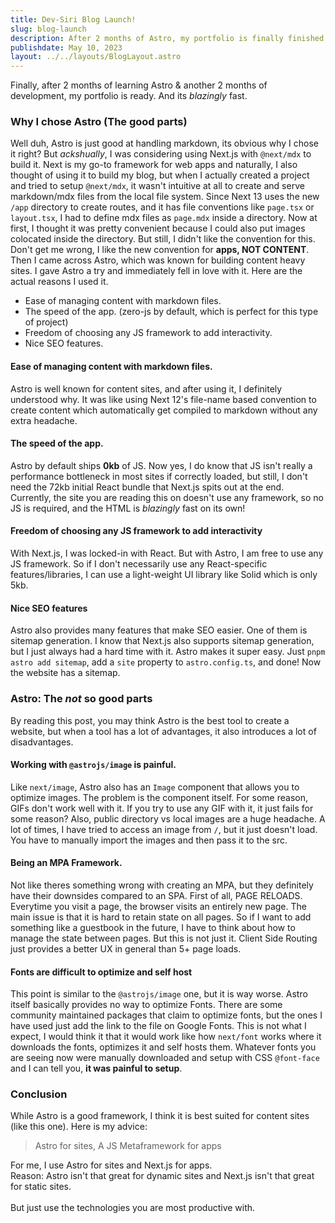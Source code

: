 ```yaml
---
title: Dev-Siri Blog Launch!
slug: blog-launch
description: After 2 months of Astro, my portfolio is finally finished along with my blog!
publishdate: May 10, 2023
layout: ../../layouts/BlogLayout.astro
---
```


Finally, after 2 months of learning Astro & another 2 months of development, my portfolio is ready. And its _blazingly_ fast.

### Why I chose Astro (The good parts)

Well duh, Astro is just good at handling markdown, its obvious why I chose it right? But _ackshually_, I was considering using Next.js with `@next/mdx` to build it. Next is my go-to framework for web apps and naturally, I also thought of using it to build my blog, but when I actually created a project and tried to setup `@next/mdx`, it wasn't intuitive at all to create and serve markdown/mdx files from the local file system. Since Next 13 uses the new `/app` directory to create routes, and it has file conventions like `page.tsx` or `layout.tsx`, I had to define mdx files as `page.mdx` inside a directory. Now at first, I thought it was pretty convenient because I could also put images colocated inside the directory. But still, I didn't like the convention for this. Don't get me wrong, I like the new convention for **apps, NOT CONTENT**. Then I came across Astro, which was known for building content heavy sites. I gave Astro a try and immediately fell in love with it. Here are the actual reasons I used it.

- Ease of managing content with markdown files.
- The speed of the app. (zero-js by default, which is perfect for this type of project)
- Freedom of choosing any JS framework to add interactivity.
- Nice SEO features.

#### Ease of managing content with markdown files.

Astro is well known for content sites, and after using it, I definitely understood why. It was like using Next 12's file-name based convention to create content which automatically get compiled to markdown without any extra headache.

#### The speed of the app.

Astro by default ships **0kb** of JS. Now yes, I do know that JS isn't really a performance bottleneck in most sites if correctly loaded, but still, I don't need the 72kb initial React bundle that Next.js spits out at the end. Currently, the site you are reading this on doesn't use any framework, so no JS is required, and the HTML is _blazingly_ fast on its own!

#### Freedom of choosing any JS framework to add interactivity

With Next.js, I was locked-in with React. But with Astro, I am free to use any JS framework. So if I don't necessarily use any React-specific features/libraries, I can use a light-weight UI library like Solid which is only 5kb.

#### Nice SEO features

Astro also provides many features that make SEO easier. One of them is sitemap generation. I know that Next.js also supports sitemap generation, but I just always had a hard time with it. Astro makes it super easy. Just `pnpm astro add sitemap`, add a `site` property to `astro.config.ts`, and done! Now the website has a sitemap.

### Astro: The _not_ so good parts

By reading this post, you may think Astro is the best tool to create a website, but when a tool has a lot of advantages, it also introduces a lot of disadvantages.

#### Working with `@astrojs/image` is painful.

Like `next/image`, Astro also has an `Image` component that allows you to optimize images. The problem is the component itself. For some reason, GIFs don't work well with it. If you try to use any GIF with it, it just fails for some reason? Also, public directory vs local images are a huge headache. A lot of times, I have tried to access an image from `/`, but it just doesn't load. You have to manually import the images and then pass it to the src.

#### Being an MPA Framework.

Not like theres something wrong with creating an MPA, but they definitely have their downsides compared to an SPA. First of all, PAGE RELOADS. Everytime you visit a page, the browser visits an entirely new page. The main issue is that it is hard to retain state on all pages. So if I want to add something like a guestbook in the future, I have to think about how to manage the state between pages. But this is not just it. Client Side Routing just provides a better UX in general than 5+ page loads.

#### Fonts are difficult to optimize and self host

This point is similar to the `@astrojs/image` one, but it is way worse. Astro itself basically provides no way to optimize Fonts. There are some community maintained packages that claim to optimize fonts, but the ones I have used just add the link to the file on Google Fonts. This is not what I expect, I would think it that it would work like how `next/font` works where it downloads the fonts, optimizes it and self hosts them. Whatever fonts you are seeing now were manually downloaded and setup with CSS `@font-face` and I can tell you, **it was painful to setup**.

### Conclusion

While Astro is a good framework, I think it is best suited for content sites (like this one).
Here is my advice:

> Astro for sites, A JS Metaframework for apps

For me, I use Astro for sites and Next.js for apps. <br />
Reason: Astro isn't that great for dynamic sites and Next.js isn't that great for static sites. <br /> <br />
But just use the technologies you are most productive with.
